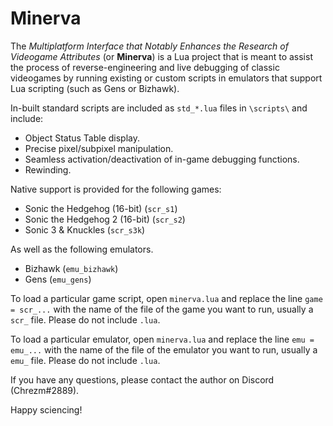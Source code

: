 # Minerva

The *Multiplatform Interface that Notably Enhances the Research of Videogame Attributes* (or **Minerva**) is a Lua project that is meant to assist the process of reverse-engineering and live debugging of classic videogames by running existing or custom scripts in emulators that support Lua scripting (such as Gens or Bizhawk). 

In-built standard scripts are included as `std_*.lua` files in `\scripts\` and include:
* Object Status Table display.
* Precise pixel/subpixel manipulation.
* Seamless activation/deactivation of in-game debugging functions.
* Rewinding.

Native support is provided for the following games:
* Sonic the Hedgehog (16-bit) (`scr_s1`)
* Sonic the Hedgehog 2 (16-bit) (`scr_s2`)
* Sonic 3 & Knuckles (`scr_s3k`)

As well as the following emulators.
* Bizhawk (`emu_bizhawk`)
* Gens (`emu_gens`)

To load a particular game script, open `minerva.lua` and replace the line `game = scr_...` with the name of the file of the game you want to run, usually a `scr_` file. Please do not include `.lua`.

To load a particular emulator, open `minerva.lua` and replace the line `emu = emu_...` with the name of the file of the emulator you want to run, usually a `emu_` file. Please do not include `.lua`.

If you have any questions, please contact the author on Discord (Chrezm#2889).

Happy sciencing!